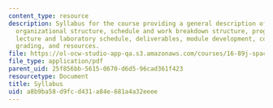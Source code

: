 ```yaml
---
content_type: resource
description: Syllabus for the course providing a general description of the course,
  organizational structure, schedule and work breakdown structure, program schedule,
  lecture and laboratory schedule, deliverables, module development, communications,
  grading, and resources.
file: https://ol-ocw-studio-app-qa.s3.amazonaws.com/courses/16-89j-space-systems-engineering-spring-2007/a8b9ba58d9fcd431a84e681a4a32eeee_syllabus.pdf
file_type: application/pdf
parent_uid: 25f856bb-5615-0670-d6d5-96cad361f423
resourcetype: Document
title: Syllabus
uid: a8b9ba58-d9fc-d431-a84e-681a4a32eeee
---
```


